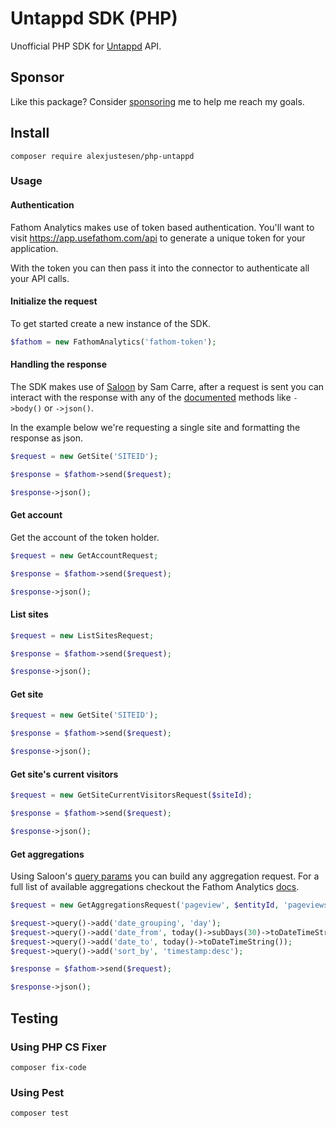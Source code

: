 # Untappd SDK (PHP)

Unofficial PHP SDK for [Untappd](https://untappd.com/api) API.

## Sponsor

Like this package? Consider [sponsoring](https://github.com/sponsors/alexjustesen) me to help me reach my goals.

## Install

```
composer require alexjustesen/php-untappd
```

### Usage

#### Authentication

Fathom Analytics makes use of token based authentication. You'll want to visit https://app.usefathom.com/api to generate a unique token for your application.

With the token you can then pass it into the connector to authenticate all your API calls.

#### Initialize the request

To get started create a new instance of the SDK.

```php
$fathom = new FathomAnalytics('fathom-token');

```

#### Handling the response

The SDK makes use of [Saloon](https://docs.saloon.dev/) by Sam Carre, after a request is sent you can interact with the response with any of the [documented](https://docs.saloon.dev/the-basics/responses) methods like `->body()` or `->json()`.

In the example below we're requesting a single site and formatting the response as json.

```php
$request = new GetSite('SITEID');

$response = $fathom->send($request);

$response->json();
```

#### Get account

Get the account of the token holder.

```php
$request = new GetAccountRequest;

$response = $fathom->send($request);

$response->json();
```

#### List sites

```php
$request = new ListSitesRequest;

$response = $fathom->send($request);

$response->json();
```

#### Get site

```php
$request = new GetSite('SITEID');

$response = $fathom->send($request);

$response->json();
```

#### Get site's current visitors

```php
$request = new GetSiteCurrentVisitorsRequest($siteId);

$response = $fathom->send($request);

$response->json();
```

#### Get aggregations

Using Saloon's [query params](https://docs.saloon.dev/the-basics/query-parameters) you can build any aggregation request. For a full list of available aggregations checkout the Fathom Analytics [docs](https://usefathom.com/api#aggregation).

```php
$request = new GetAggregationsRequest('pageview', $entityId, 'pageviews');

$request->query()->add('date_grouping', 'day');
$request->query()->add('date_from', today()->subDays(30)->toDateTimeString());
$request->query()->add('date_to', today()->toDateTimeString());
$request->query()->add('sort_by', 'timestamp:desc');

$response = $fathom->send($request);

$response->json();
```

## Testing

### Using PHP CS Fixer

```
composer fix-code
```

### Using Pest
```
composer test
```
